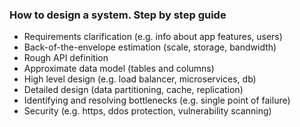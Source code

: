### How to design a system. Step by step guide
* Requirements clarification (e.g. info about app features, users)
* Back-of-the-envelope estimation (scale, storage, bandwidth)
* Rough API definition 
* Approximate data model (tables and columns)
* High level design (e.g. load balancer, microservices, db)
* Detailed design (data partitioning, cache, replication)
* Identifying and resolving bottlenecks (e.g. single point of failure)
* Security (e.g. https, ddos protection, vulnerability scanning) 